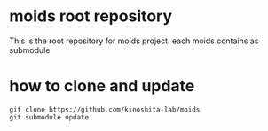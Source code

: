# moids root repository
This is the root repository for moids project. each moids contains as submodule

# how to clone and update
```
git clone https://github.com/kinoshita-lab/moids
git submodule update
```
